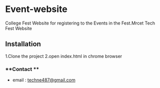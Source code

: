 # Event-website
College Fest Website for registering to the Events in the Fest.Mrcet Tech Fest Website

## Installation
1.Clone the project
2.open index.html in chrome browser

### **Contact **
- email : techne487@gmail.com
